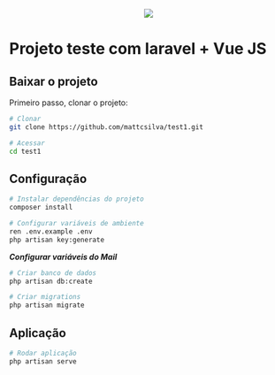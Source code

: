 <p align="center"><img src="https://laravel.com/assets/img/components/logo-laravel.svg"></p>

# Projeto teste com laravel + Vue JS

## Baixar o projeto
Primeiro passo, clonar o projeto:
``` bash
# Clonar
git clone https://github.com/mattcsilva/test1.git

# Acessar
cd test1
```

## Configuração

``` bash
# Instalar dependências do projeto
composer install

# Configurar variáveis de ambiente
ren .env.example .env
php artisan key:generate
```

***Configurar variáveis do Mail***

``` bash
# Criar banco de dados
php artisan db:create

# Criar migrations
php artisan migrate
```

## Aplicação
``` bash
# Rodar aplicação
php artisan serve
```
